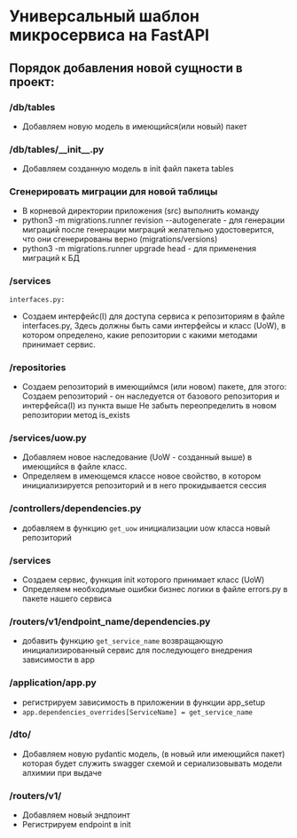 # Универсальный шаблон микросервиса на FastAPI

## Порядок добавления новой сущности в проект:

### /db/tables
  - Добавляем новую модель в имеющийся(или новый) пакет

### /db/tables/\_\_init__.py
  - Добавляем созданную модель в init файл пакета tables

### Сгенерировать миграции для новой таблицы
  - В корневой директории приложения (src) выполнить команду
  - python3 -m migrations.runner revision --autogenerate - для генерации миграций
    после генерации миграций желательно удостоверится, что они сгенерированы верно
    (migrations/versions)
  - python3 -m migrations.runner upgrade head - для применения миграций к БД


### /services
    interfaces.py:
  - Создаем интерфейс(I) для доступа сервиса к репозиториям в файле interfaces.py,
    Здесь должны быть сами интерфейсы и класс (UoW), в котором определено,
    какие репозитории с какими методами принимает сервис.

### /repositories
  - Создаем репозиторий в имеющиймся (или новом) пакете, для этого:
    Создаем репозиторий - он наследуется от базового репозитория и интерфейса(I) из пункта выше
    Не забыть переопределить в новом репозитории метод is_exists

### /services/uow.py
  - Добавляем новое наследование (UoW - созданный выше) в имеющийся в файле класс.
  - Определяем в имеющемся классе новое свойство, в котором инициализируется репозиторий 
    и в него прокидывается сессия
  
### /сontrollers/dependencies.py
  - добавляем в функцию `get_uow` инициализации uow класса новый репозиторий

### /services
  - Создаем сервис, функция init которого принимает класс (UoW)
  - Определяем необходимые ошибки бизнес логики в файле errors.py в пакете нашего сервиса
  
### /routers/v1/endpoint_name/dependencies.py
  - добавить функцию `get_service_name` возвращающую инициализированный сервис 
    для последующего внедрения зависимости в app

### /application/app.py
  - регистрируем зависимость в приложении в функции app_setup
  - `app.dependencies_overrides[ServiceName] = get_service_name`
  
### /dto/
  - Добавляем новую pydantic модель, (в новый или имеющийся пакет) 
  которая будет служить swagger схемой и сериализовывать модели алхимии при выдаче

### /routers/v1/
  - Добавляем новый эндпоинт
  - Регистрируем endpoint в init

